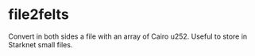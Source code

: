 # file2felts
Convert in both sides a file with an array of Cairo u252. Useful to store in Starknet small files.
